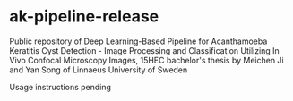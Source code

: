 # ak-pipeline-release

Public repository of Deep Learning-Based Pipeline for Acanthamoeba Keratitis Cyst Detection - Image Processing and Classification Utilizing In Vivo Confocal Microscopy Images, 15HEC bachelor's thesis by Meichen Ji and Yan Song of Linnaeus University of Sweden

Usage instructions pending